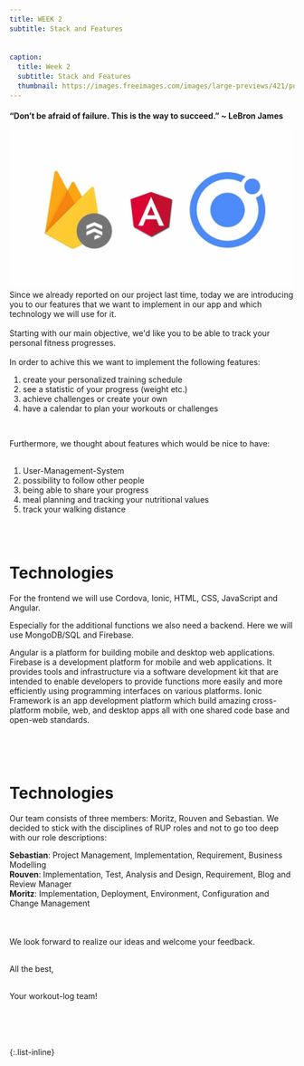 ```yaml
---
title: WEEK 2 
subtitle: Stack and Features 


caption:
  title: Week 2
  subtitle: Stack and Features 
  thumbnail: https://images.freeimages.com/images/large-previews/421/polar-bear-calisthenics-1394792.jpg
---
```


<h4><b>“Don’t be afraid of failure. This is the way to succeed.” ~ LeBron James</b></h4>

<img src="./bilder/85195d79.png" alt="lockdown" width="500"/>

<div align="left">
Since we already reported on our project last time, today we are introducing you to our features that we 
  want to implement in our app and which technology we will use for it. 
<br>
<br>
Starting with our main objective, we'd like you to be able to track your personal fitness progresses.
<br><br>
In order to achive this we want to implement the following features:
<br>
<ol>
<li>create your personalized training schedule</li>
<li>see a statistic of your progress (weight etc.)</li>
<li>achieve challenges or create your own</li>
<li>have a calendar to plan your workouts or challenges</li>
</ol><br>

Furthermore, we thought about features which would be nice to have:
<br><br>
<ol>
<li>User-Management-System</li>
<li>possibility to follow other people</li>
<li>being able to share your progress</li>
<li>meal planning and tracking your nutritional values</li>
<li>track your walking distance</li>
</ol>
<br><br>

<h1>Technologies</h1>

For the frontend we will use Cordova, Ionic, HTML, CSS, JavaScript and Angular.

Especially for the additional functions we also need a backend. Here we will use MongoDB/SQL and Firebase.

Angular is a platform for building mobile and desktop web applications.
Firebase is a development platform for mobile and web applications. It provides tools and infrastructure via a software development kit that are intended to enable developers to provide functions more easily and more efficiently using programming interfaces on various platforms.
Ionic Framework is an app development platform which build amazing cross-platform mobile, web, and desktop apps all with one shared code base and open-web standards.

<br><br><br>
  
  
<h1>Technologies</h1>
  
Our team consists of three members: Moritz, Rouven and Sebastian. We decided to stick with the disciplines of RUP roles and not to go too deep with our role descriptions:
  
  <b>Sebastian</b>:  Project Management, Implementation, Requirement, Business Modelling <br>
<b>Rouven</b>: Implementation, Test, Analysis and Design, Requirement, Blog and Review Manager <br>
<b>Moritz</b>: Implementation, Deployment, Environment, Configuration and Change Management <br>
  <br><br><br>
We look forward to realize our ideas and welcome your feedback.<br><br>

All the best,<br><br>

Your workout-log team!<br><br><br><br><br>

</div>

 <script src="https://utteranc.es/client.js"
          repo="DHBW-TrainingApp/Blog"
          issue-term="pathname"
          label="Blog Comment"
          theme="github-light"
          crossorigin="anonymous"
          async>
  </script>

{:.list-inline}
